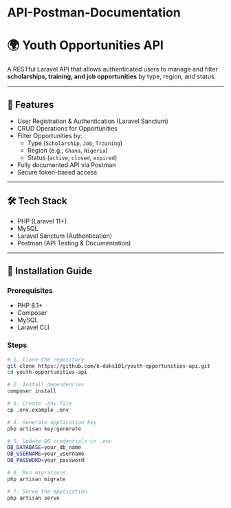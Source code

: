 # API-Postman-Documentation
# 🌍 Youth Opportunities API

A RESTful Laravel API that allows authenticated users to manage and filter **scholarships, training, and job opportunities** by type, region, and status.

---

## 🚀 Features

- User Registration & Authentication (Laravel Sanctum)
- CRUD Operations for Opportunities
- Filter Opportunities by:
  - Type (`Scholarship`, `Job`, `Training`)
  - Region (e.g., `Ghana`, `Nigeria`)
  - Status (`active`, `closed`, `expired`)
- Fully documented API via Postman
- Secure token-based access

---

## 🛠️ Tech Stack

- PHP (Laravel 11+)
- MySQL
- Laravel Sanctum (Authentication)
- Postman (API Testing & Documentation)

---

## 📂 Installation Guide

### Prerequisites
- PHP 8.1+
- Composer
- MySQL
- Laravel CLI

### Steps

```bash
# 1. Clone the repository
git clone https://github.com/k-daks101/youth-opportunities-api.git
cd youth-opportunities-api

# 2. Install dependencies
composer install

# 3. Create .env file
cp .env.example .env

# 4. Generate application key
php artisan key:generate

# 5. Update DB credentials in .env
DB_DATABASE=your_db_name
DB_USERNAME=your_username
DB_PASSWORD=your_password

# 6. Run migrations
php artisan migrate

# 7. Serve the application
php artisan serve

